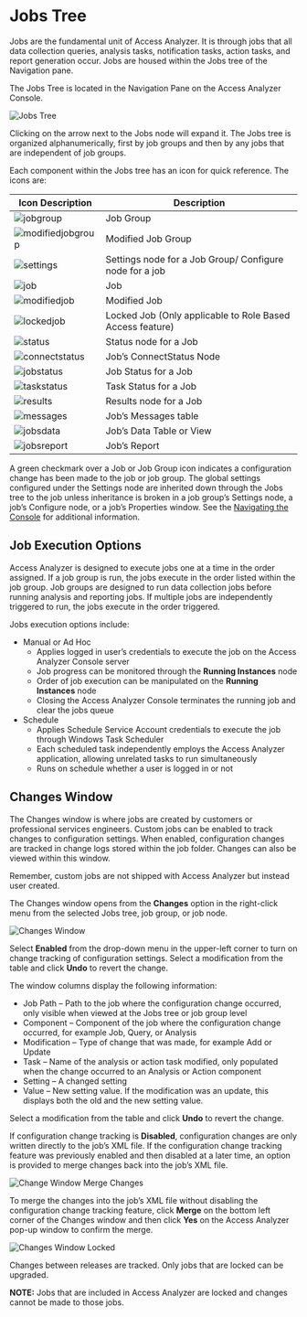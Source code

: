 # Jobs Tree

Jobs are the fundamental unit of Access Analyzer. It is through jobs that all data collection queries, analysis tasks, notification tasks, action tasks, and report generation occur. Jobs are housed within the Jobs tree of the Navigation pane.

The Jobs Tree is located in the Navigation Pane on the Access Analyzer Console.

![Jobs Tree](/img/product_docs/accessanalyzer/accessanalyzer/enterpriseauditor/admin/jobs/jobstreeoverview.png)

Clicking on the arrow next to the Jobs node will expand it. The Jobs tree is organized alphanumerically, first by job groups and then by any jobs that are independent of job groups.

Each component within the Jobs tree has an icon for quick reference. The icons are:

| Icon Description | Description |
| --- | --- |
| ![jobgroup](/img/product_docs/accessanalyzer/accessanalyzer/enterpriseauditor/admin/jobs/jobgroup.png) | Job Group |
| ![modifiedjobgroup](/img/product_docs/accessanalyzer/accessanalyzer/enterpriseauditor/admin/jobs/modifiedjobgroup.png) | Modified Job Group |
| ![settings](/img/product_docs/activitymonitor/config/dellpowerscale/settings.png) | Settings node for a Job Group/ Configure node for a job |
| ![job](/img/product_docs/accessanalyzer/accessanalyzer/enterpriseauditor/admin/jobs/job.png) | Job |
| ![modifiedjob](/img/product_docs/accessanalyzer/accessanalyzer/enterpriseauditor/admin/jobs/modifiedjob.png) | Modified Job |
| ![lockedjob](/img/product_docs/accessanalyzer/accessanalyzer/enterpriseauditor/admin/jobs/lockedjob.png) | Locked Job  (Only applicable to Role Based Access feature) |
| ![status](/img/product_docs/dataclassification/ndc/admin/sources/status.png) | Status node for a Job |
| ![connectstatus](/img/product_docs/accessanalyzer/accessanalyzer/enterpriseauditor/admin/jobs/connectstatus.png) | Job’s ConnectStatus Node |
| ![jobstatus](/img/product_docs/strongpointfornetsuite/clean_up/jobstatus.png) | Job Status for a Job |
| ![taskstatus](/img/product_docs/accessanalyzer/accessanalyzer/enterpriseauditor/admin/jobs/taskstatus.png) | Task Status for a Job |
| ![results](/img/product_docs/accessanalyzer/accessanalyzer/enterpriseauditor/admin/datacollector/adinventory/results.png) | Results node for a Job |
| ![messages](/img/product_docs/accessanalyzer/accessanalyzer/enterpriseauditor/admin/jobs/messages.png) | Job’s Messages table |
| ![jobsdata](/img/product_docs/accessanalyzer/accessanalyzer/enterpriseauditor/admin/jobs/jobsdata.png) | Job’s Data Table or View |
| ![jobsreport](/img/product_docs/accessanalyzer/accessanalyzer/enterpriseauditor/admin/jobs/jobsreport.png) | Job’s Report |

A green checkmark over a Job or Job Group icon indicates a configuration change has been made to the job or job group. The global settings configured under the Settings node are inherited down through the Jobs tree to the job unless inheritance is broken in a job group’s Settings node, a job’s Configure node, or a job’s Properties window. See the [Navigating the Console](/docs/accessanalyzer/accessanalyzer/enterpriseauditor/admin/navigate/overview.md) for additional information.

## Job Execution Options

Access Analyzer is designed to execute jobs one at a time in the order assigned. If a job group is run, the jobs execute in the order listed within the job group. Job groups are designed to run data collection jobs before running analysis and reporting jobs. If multiple jobs are independently triggered to run, the jobs execute in the order triggered.

Jobs execution options include:

- Manual or Ad Hoc
  - Applies logged in user’s credentials to execute the job on the Access Analyzer Console server
  - Job progress can be monitored through the __Running Instances__ node
  - Order of job execution can be manipulated on the __Running Instances__ node
  - Closing the Access Analyzer Console terminates the running job and clear the jobs queue
- Schedule
  - Applies Schedule Service Account credentials to execute the job through Windows Task Scheduler
  - Each scheduled task independently employs the Access Analyzer application, allowing unrelated tasks to run simultaneously
  - Runs on schedule whether a user is logged in or not

## Changes Window

The Changes window is where jobs are created by customers or professional services engineers. Custom jobs can be enabled to track changes to configuration settings. When enabled, configuration changes are tracked in change logs stored within the job folder. Changes can also be viewed within this window.

Remember, custom jobs are not shipped with Access Analyzer but instead user created.

The Changes window opens from the __Changes__ option in the right-click menu from the selected Jobs tree, job group, or job node.

![Changes Window](/img/product_docs/accessanalyzer/accessanalyzer/enterpriseauditor/admin/jobs/changeswindow.png)

Select __Enabled__ from the drop-down menu in the upper-left corner to turn on change tracking of configuration settings. Select a modification from the table and click __Undo__ to revert the change.

The window columns display the following information:

- Job Path – Path to the job where the configuration change occurred, only visible when viewed at the Jobs tree or job group level
- Component – Component of the job where the configuration change occurred, for example Job, Query, or Analysis
- Modification – Type of change that was made, for example Add or Update
- Task – Name of the analysis or action task modified, only populated when the change occurred to an Analysis or Action component
- Setting – A changed setting
- Value – New setting value. If the modification was an update, this displays both the old and the new setting value.

Select a modification from the table and click __Undo__ to revert the change.

If configuration change tracking is __Disabled__, configuration changes are only written directly to the job’s XML file. If the configuration change tracking feature was previously enabled and then disabled at a later time, an option is provided to merge changes back into the job’s XML file.

![Change Window Merge Changes](/img/product_docs/accessanalyzer/accessanalyzer/enterpriseauditor/admin/jobs/changeswindowmerge.png)

To merge the changes into the job’s XML file without disabling the configuration change tracking feature, click __Merge__ on the bottom left corner of the Changes window and then click __Yes__ on the Access Analyzer pop-up window to confirm the merge.

![Changes Window Locked](/img/product_docs/accessanalyzer/accessanalyzer/enterpriseauditor/admin/jobs/changeswindowlocked.png)

Changes between releases are tracked. Only jobs that are locked can be upgraded.

__NOTE:__ Jobs that are included in Access Analyzer are locked and changes cannot be made to those jobs.
